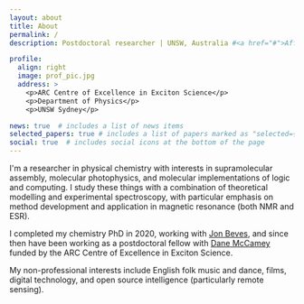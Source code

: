 ```yaml
---
layout: about
title: About
permalink: /
description: Postdoctoral researcher | UNSW, Australia #<a href="#">Affiliations</a>. Address. Contacts. Moto. Etc.

profile:
  align: right
  image: prof_pic.jpg
  address: >
    <p>ARC Centre of Excellence in Exciton Science</p>
    <p>Department of Physics</p>
    <p>UNSW Sydney</p>

news: true  # includes a list of news items
selected_papers: true # includes a list of papers marked as "selected={true}"
social: true  # includes social icons at the bottom of the page
---
```

I'm a researcher in physical chemistry with interests in supramolecular assembly, molecular photophysics, and molecular implementations of logic and computing. I study these things with a combination of theoretical modelling and experimental spectroscopy, with particular emphasis on method development and application in magnetic resonance (both NMR and ESR). 

I completed my chemistry PhD in 2020, working with [Jon Beves](bevesgroup.wordpress.com/), and since then have been working as a postdoctoral fellow with [Dane McCamey](https://www.science.unsw.edu.au/our-people/dane-mccamey) funded by the ARC Centre of Excellence in Exciton Science.

My non-professional interests include English folk music and dance, films, digital technology, and open source intelligence (particularly remote sensing).
